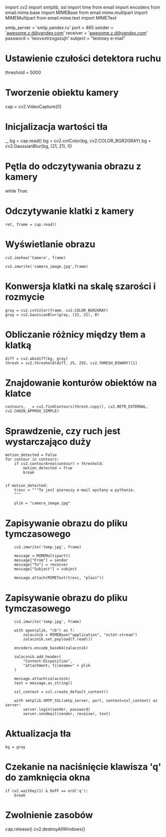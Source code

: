 import cv2
import smtplib, ssl
import time
from email import encoders
from email.mime.base import MIMEBase
from email.mime.multipart import MIMEMultipart
from email.mime.text import MIMEText

smtp_server = 'smtp.yandex.ru'
port = 465
sender = 'awesome.z.d@yandex.com'
receiver = 'awesome.z.d@yandex.com'
password = 'lwxvsvtrzxgszujh'
subject = "testowy e-mail"

# Ustawienie czułości detektora ruchu
threshold = 5000

# Tworzenie obiektu kamery
cap = cv2.VideoCapture(0)

# Inicjalizacja wartości tła
_, bg = cap.read()
bg = cv2.cvtColor(bg, cv2.COLOR_BGR2GRAY)
bg = cv2.GaussianBlur(bg, (21, 21), 0)

# Pętla do odczytywania obrazu z kamery
while True:
# Odczytywanie klatki z kamery
    ret, frame = cap.read()
# Wyświetlanie obrazu
    cv2.imshow('Camera', frame)

    cv2.imwrite('camera_image.jpg',frame)
# Konwersja klatki na skalę szarości i rozmycie
    gray = cv2.cvtColor(frame, cv2.COLOR_BGR2GRAY)
    gray = cv2.GaussianBlur(gray, (21, 21), 0)

# Obliczanie różnicy między tłem a klatką
    diff = cv2.absdiff(bg, gray)
    thresh = cv2.threshold(diff, 25, 255, cv2.THRESH_BINARY)[1]

# Znajdowanie konturów obiektów na klatce
    contours, _ = cv2.findContours(thresh.copy(), cv2.RETR_EXTERNAL, cv2.CHAIN_APPROX_SIMPLE)

# Sprawdzenie, czy ruch jest wystarczająco duży
    motion_detected = False
    for contour in contours:
        if cv2.contourArea(contour) > threshold:
            motion_detected = True
            break


    if motion_detected:
        tresc = """To jest pierwszy e-mail wysłany w pythonie.
        """

        plik = "camera_image.jpg"

# Zapisywanie obrazu do pliku tymczasowego
        cv2.imwrite('temp.jpg', frame)

        message = MIMEMultipart()
        message["From"] = sender
        message["To"] = receiver
        message["Subject"] = subject

        message.attach(MIMEText(tresc, "plain"))
# Zapisywanie obrazu do pliku tymczasowego
        cv2.imwrite('temp.jpg', frame)

        with open(plik, "rb") as f:
            zalacznik = MIMEBase("application", "octet-stream")
            zalacznik.set_payload(f.read())

        encoders.encode_base64(zalacznik)

        zalacznik.add_header(
            "Content-Disposition",
            "attachment; filename=" + plik
        )

        message.attach(zalacznik)
        text = message.as_string()

        ssl_context = ssl.create_default_context()

        with smtplib.SMTP_SSL(smtp_server, port, context=ssl_context) as server:
            server.login(sender, password)
            server.sendmail(sender, receiver, text)

# Aktualizacja tła
    bg = gray

# Czekanie na naciśnięcie klawisza 'q' do zamknięcia okna
    if cv2.waitKey(1) & 0xFF == ord('q'):
        break

# Zwolnienie zasobów
cap.release()
cv2.destroyAllWindows()
